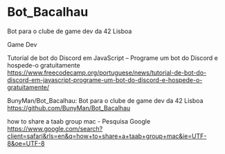 # Bot_Bacalhau
Bot para o clube de game dev da 42 Lisboa


Game Dev

Tutorial de bot do Discord em JavaScript – Programe um bot do Discord e hospede-o gratuitamente
https://www.freecodecamp.org/portuguese/news/tutorial-de-bot-do-discord-em-javascript-programe-um-bot-do-discord-e-hospede-o-gratuitamente/

BunyMan/Bot_Bacalhau: Bot para o clube de game dev da 42 Lisboa
https://github.com/BunyMan/Bot_Bacalhau

how to share a taab group mac - Pesquisa Google
https://www.google.com/search?client=safari&rls=en&q=how+to+share+a+taab+group+mac&ie=UTF-8&oe=UTF-8

